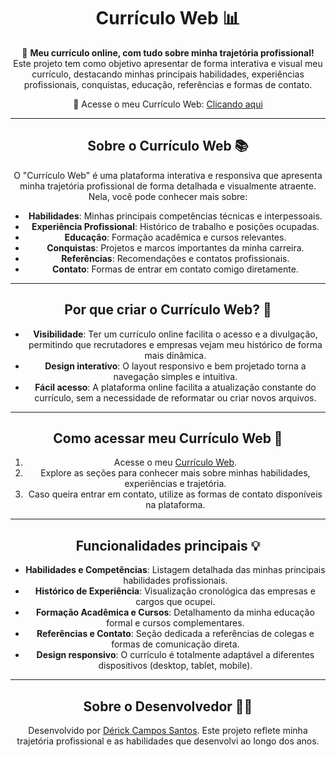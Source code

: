 <div align="center">

# Currículo Web :bar_chart:

📄 **Meu currículo online, com tudo sobre minha trajetória profissional!**  
Este projeto tem como objetivo apresentar de forma interativa e visual meu currículo, destacando minhas principais habilidades, experiências profissionais, conquistas, educação, referências e formas de contato.

🔗 Acesse o meu Currículo Web: [Clicando aqui](https://curriculoweb-dcs.netlify.app/)

---

## Sobre o Currículo Web 📚

O "Currículo Web" é uma plataforma interativa e responsiva que apresenta minha trajetória profissional de forma detalhada e visualmente atraente. Nela, você pode conhecer mais sobre:

- **Habilidades**: Minhas principais competências técnicas e interpessoais.
- **Experiência Profissional**: Histórico de trabalho e posições ocupadas.
- **Educação**: Formação acadêmica e cursos relevantes.
- **Conquistas**: Projetos e marcos importantes da minha carreira.
- **Referências**: Recomendações e contatos profissionais.
- **Contato**: Formas de entrar em contato comigo diretamente.

---

## Por que criar o Currículo Web? 🔑

- **Visibilidade**: Ter um currículo online facilita o acesso e a divulgação, permitindo que recrutadores e empresas vejam meu histórico de forma mais dinâmica.
- **Design interativo**: O layout responsivo e bem projetado torna a navegação simples e intuitiva.
- **Fácil acesso**: A plataforma online facilita a atualização constante do currículo, sem a necessidade de reformatar ou criar novos arquivos.

---

## Como acessar meu Currículo Web 📑

1. Acesse o meu [Currículo Web](https://curriculoweb-dcs.netlify.app/).
2. Explore as seções para conhecer mais sobre minhas habilidades, experiências e trajetória.
3. Caso queira entrar em contato, utilize as formas de contato disponíveis na plataforma.

---

## Funcionalidades principais 💡

- **Habilidades e Competências**: Listagem detalhada das minhas principais habilidades profissionais.
- **Histórico de Experiência**: Visualização cronológica das empresas e cargos que ocupei.
- **Formação Acadêmica e Cursos**: Detalhamento da minha educação formal e cursos complementares.
- **Referências e Contato**: Seção dedicada a referências de colegas e formas de comunicação direta.
- **Design responsivo**: O currículo é totalmente adaptável a diferentes dispositivos (desktop, tablet, mobile).

---

## Sobre o Desenvolvedor 🧑‍💻

Desenvolvido por [Dérick Campos Santos](https://www.linkedin.com/in/derick-campos-santos/). Este projeto reflete minha trajetória profissional e as habilidades que desenvolvi ao longo dos anos.

</div>
